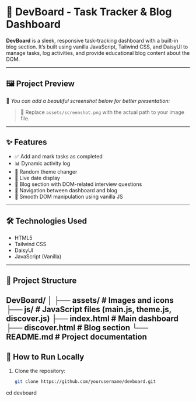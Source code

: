 # 🚀 DevBoard - Task Tracker & Blog Dashboard

**DevBoard** is a sleek, responsive task-tracking dashboard with a built-in blog section. It’s built using vanilla JavaScript, Tailwind CSS, and DaisyUI to manage tasks, log activities, and provide educational blog content about the DOM.

---

## 🖼️ Project Preview

📸 _You can add a beautiful screenshot below for better presentation:_


> 📌 Replace `assets/screenshot.png` with the actual path to your image file.

---

## ✨ Features

- ✅ Add and mark tasks as completed
- 📊 Dynamic activity log
- 🌈 Random theme changer
- 📅 Live date display
- 🧠 Blog section with DOM-related interview questions
- 🧭 Navigation between dashboard and blog
- 💾 Smooth DOM manipulation using vanilla JS

---

## 🛠️ Technologies Used

- HTML5
- Tailwind CSS
- DaisyUI
- JavaScript (Vanilla)

---

## 📁 Project Structure

DevBoard/
│
├── assets/ # Images and icons
├── js/ # JavaScript files (main.js, theme.js, discover.js)
├── index.html # Main dashboard
├── discover.html # Blog section
└── README.md # Project documentation
---

## 🚀 How to Run Locally

1. Clone the repository:
   ```bash
   git clone https://github.com/yourusername/devboard.git
cd devboard
